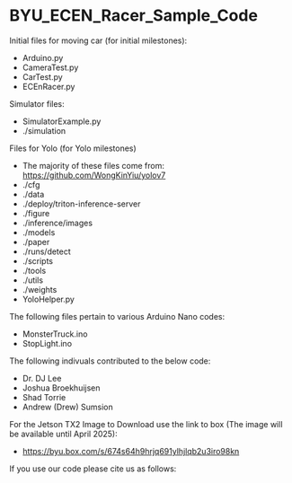 # BYU_ECEN_Racer_Sample_Code


Initial files for moving car (for initial milestones):
- Arduino.py
- CameraTest.py
- CarTest.py
- ECEnRacer.py

Simulator files:
- SimulatorExample.py
- ./simulation

Files for Yolo (for Yolo milestones)
- The majority of these files come from: https://github.com/WongKinYiu/yolov7
- ./cfg
- ./data
- ./deploy/triton-inference-server
- ./figure
- ./inference/images
- ./models
- ./paper
- ./runs/detect
- ./scripts
- ./tools
- ./utils
- ./weights
- YoloHelper.py

The following files pertain to various Arduino Nano codes:
- MonsterTruck.ino
- StopLight.ino

The following indivuals contributed to the below code:
- Dr. DJ Lee
- Joshua Broekhuijsen
- Shad Torrie
- Andrew (Drew) Sumsion

For the Jetson TX2 Image to Download use the link to box (The image will be available until April 2025):
- https://byu.box.com/s/674s64h9hrjq691ylhjlqb2u3iro98kn

If you use our code please cite us as follows:
